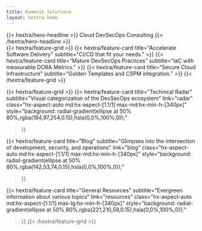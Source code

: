 ```yaml
---
title: Kamenik Solutions
layout: hextra-home
---
```


<div class="hx-mt-6 hx-mb-6">
{{< hextra/hero-headline >}}
  Cloud DevSecOps Consulting
{{< /hextra/hero-headline >}}
</div>

<!-- <div class="hx-mb-12">
{{< hextra/hero-subtitle >}}
  Cloud DevSecOps Consulting.
{{< /hextra/hero-subtitle >}}
</div> -->

<!--
<div class="hx-mb-6">
Take control of your infrastructure:
{{< hextra/hero-button text="Get Started" link="about" >}}
</div>
-->

<div class="hx-mt-6"></div>
<!--
image="images/hextra-doc.webp"
imageClass="hx-top-[40%] hx-left-[24px] hx-w-[180%] sm:hx-w-[110%] dark:hx-opacity-80"
-->
{{< hextra/feature-grid >}}
  {{< hextra/feature-card
    title="Accelerate Software Delivery"
    subtitle="CI/CD that fit your needs."
  >}}
  {{< hextra/feature-card
    title="Mature DevSecOps Practices"
    subtitle="IaC with measurable DORA Metrics."
  >}}
  {{< hextra/feature-card
    title="Secure Cloud Infrastructure"
    subtitle="Golden Templates and CSPM integration."
  >}}
{{< /hextra/feature-grid >}}

<div class="hx-mt-12"></div>

{{< hextra/feature-grid >}}
  {{< hextra/feature-card
    title="Technical Radar"
    subtitle="Visual categorization of the DevSecOps ecosystem"
    link="radar"
    class="hx-aspect-auto md:hx-aspect-[1.1/1] max-md:hx-min-h-[340px]"
    style="background: radial-gradient(ellipse at 50% 80%,rgba(194,97,254,0.15),hsla(0,0%,100%,0));"
  >}}

  {{< hextra/feature-card
    title="Blog"
    subtitle="Glimpses into the intersection of development, security, and operations"
    link="blog"
    class="hx-aspect-auto md:hx-aspect-[1.1/1] max-md:hx-min-h-[340px]"
    style="background: radial-gradient(ellipse at 50% 80%,rgba(142,53,74,0.15),hsla(0,0%,100%,0));"
  >}}

  {{< hextra/feature-card
    title="General Resources"
    subtitle="Evergreen information about various topics"
    link="resources"
    class="hx-aspect-auto md:hx-aspect-[1.1/1] max-lg:hx-min-h-[340px]"
    style="background: radial-gradient(ellipse at 50% 80%,rgba(221,210,59,0.15),hsla(0,0%,100%,0));"
  >}}
{{< /hextra/feature-grid >}}
